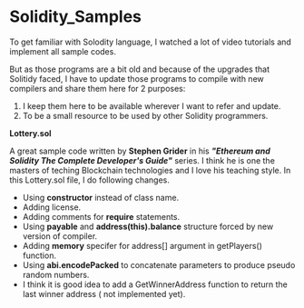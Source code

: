 # Solidity_Samples

To get familiar with Solodity language, I watched a lot of video tutorials and implement all sample codes.

But as those programs are a bit old and because of the upgrades that Solitidy faced, I have to update those programs to compile with new compilers and share them here for 2 purposes:

1. I keep them here to be available wherever I want to refer and update.
2. To be a small resource to be used by other Solidity programmers.

**Lottery.sol**

A great sample code written by **Stephen Grider** in his ***"Ethereum and Solidity The Complete Developer's Guide"*** series.
I think he is one the masters of teching Blockchain technologies and I love his teaching style.
In this Lottery.sol file, I do following changes.
* Using **constructor** instead of class name.
* Adding license.
* Adding comments for **require** statements.
* Using **payable** and **address(this).balance** structure forced by new version of compiler.
* Adding **memory** specifer for address[] argument in getPlayers() function.
* Using **abi.encodePacked** to concatenate parameters to produce pseudo random numbers.
* I think it is good idea to add a GetWinnerAddress function to return the last winner address ( not implemented yet).

